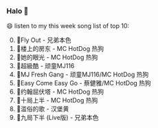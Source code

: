 

### Halo 👋

😄 listen to my this week song list of top 10:

0. 🌈Fly Out - 兄弟本色
1. 🌈楼上的房东 - MC HotDog 热狗
2. 🌈她的眼光 - MC HotDog 热狗
3. 🌈超級酷 - 顽童MJ116
4. 🌈MJ Fresh Gang - 顽童MJ116/MC HotDog 热狗
5. 🌈Easy Come Easy Go - 蔡健雅/MC HotDog 热狗
6. 🌈约翰屈伏塔 - MC HotDog 热狗
7. 🌈十局上半 - MC HotDog 热狗
8. 🌈滥俗的歌 - 汉堡黄
9. 🌈九局下半 (Live版) - 兄弟本色

